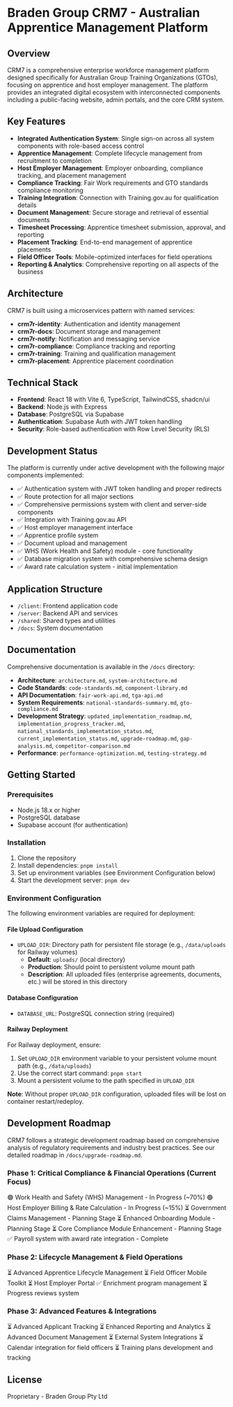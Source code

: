 # Braden Group CRM7 - Australian Apprentice Management Platform

## Overview

CRM7 is a comprehensive enterprise workforce management platform designed specifically for Australian Group Training Organizations (GTOs), focusing on apprentice and host employer management. The platform provides an integrated digital ecosystem with interconnected components including a public-facing website, admin portals, and the core CRM system.

## Key Features

- **Integrated Authentication System**: Single sign-on across all system components with role-based access control
- **Apprentice Management**: Complete lifecycle management from recruitment to completion
- **Host Employer Management**: Employer onboarding, compliance tracking, and placement management
- **Compliance Tracking**: Fair Work requirements and GTO standards compliance monitoring
- **Training Integration**: Connection with Training.gov.au for qualification details
- **Document Management**: Secure storage and retrieval of essential documents
- **Timesheet Processing**: Apprentice timesheet submission, approval, and reporting
- **Placement Tracking**: End-to-end management of apprentice placements
- **Field Officer Tools**: Mobile-optimized interfaces for field operations
- **Reporting & Analytics**: Comprehensive reporting on all aspects of the business

## Architecture

CRM7 is built using a microservices pattern with named services:

- **crm7r-identity**: Authentication and identity management
- **crm7r-docs**: Document storage and management
- **crm7r-notify**: Notification and messaging service
- **crm7r-compliance**: Compliance tracking and reporting
- **crm7r-training**: Training and qualification management
- **crm7r-placement**: Apprentice placement coordination

## Technical Stack

- **Frontend**: React 18 with Vite 6, TypeScript, TailwindCSS, shadcn/ui
- **Backend**: Node.js with Express
- **Database**: PostgreSQL via Supabase
- **Authentication**: Supabase Auth with JWT token handling
- **Security**: Role-based authentication with Row Level Security (RLS)

## Development Status

The platform is currently under active development with the following major components implemented:

- ✅ Authentication system with JWT token handling and proper redirects
- ✅ Route protection for all major sections
- ✅ Comprehensive permissions system with client and server-side components
- ✅ Integration with Training.gov.au API
- ✅ Host employer management interface
- ✅ Apprentice profile system
- ✅ Document upload and management
- ✅ WHS (Work Health and Safety) module - core functionality
- ✅ Database migration system with comprehensive schema design
- ✅ Award rate calculation system - initial implementation

## Application Structure

- `/client`: Frontend application code
- `/server`: Backend API and services
- `/shared`: Shared types and utilities
- `/docs`: System documentation

## Documentation

Comprehensive documentation is available in the `/docs` directory:

- **Architecture**: `architecture.md`, `system-architecture.md`
- **Code Standards**: `code-standards.md`, `component-library.md`
- **API Documentation**: `fair-work-api.md`, `tga-api.md`
- **System Requirements**: `national-standards-summary.md`, `gto-compliance.md`
- **Development Strategy**: `updated_implementation_roadmap.md`, `implementation_progress_tracker.md`, `national_standards_implementation_status.md`, `current_implementation_status.md`, `upgrade-roadmap.md`, `gap-analysis.md`, `competitor-comparison.md`
- **Performance**: `performance-optimization.md`, `testing-strategy.md`

## Getting Started

### Prerequisites

- Node.js 18.x or higher
- PostgreSQL database
- Supabase account (for authentication)

### Installation

1. Clone the repository
2. Install dependencies: `pnpm install`
3. Set up environment variables (see Environment Configuration below)
4. Start the development server: `pnpm dev`

### Environment Configuration

The following environment variables are required for deployment:

#### File Upload Configuration
- `UPLOAD_DIR`: Directory path for persistent file storage (e.g., `/data/uploads` for Railway volumes)
  - **Default**: `uploads/` (local directory)
  - **Production**: Should point to persistent volume mount path
  - **Description**: All uploaded files (enterprise agreements, documents, etc.) will be stored in this directory

#### Database Configuration
- `DATABASE_URL`: PostgreSQL connection string (required)

#### Railway Deployment

For Railway deployment, ensure:
1. Set `UPLOAD_DIR` environment variable to your persistent volume mount path (e.g., `/data/uploads`)
2. Use the correct start command: `pnpm start`
3. Mount a persistent volume to the path specified in `UPLOAD_DIR`

**Note**: Without proper `UPLOAD_DIR` configuration, uploaded files will be lost on container restart/redeploy.

## Development Roadmap

CRM7 follows a strategic development roadmap based on comprehensive analysis of regulatory requirements and industry best practices. See our detailed roadmap in `/docs/upgrade-roadmap.md`.

### Phase 1: Critical Compliance & Financial Operations (Current Focus)

🟢 Work Health and Safety (WHS) Management - In Progress (~70%)
🟢 Host Employer Billing & Rate Calculation - In Progress (~15%)
⏳ Government Claims Management - Planning Stage
⏳ Enhanced Onboarding Module - Planning Stage
⏳ Core Compliance Module Enhancement - Planning Stage
✅ Payroll system with award rate integration - Complete

### Phase 2: Lifecycle Management & Field Operations

⏳ Advanced Apprentice Lifecycle Management
⏳ Field Officer Mobile Toolkit
⏳ Host Employer Portal
✅ Enrichment program management
⏳ Progress reviews system

### Phase 3: Advanced Features & Integrations

⏳ Advanced Applicant Tracking
⏳ Enhanced Reporting and Analytics
⏳ Advanced Document Management
⏳ External System Integrations
⏳ Calendar integration for field officers
⏳ Training plans development and tracking

## License

Proprietary - Braden Group Pty Ltd

